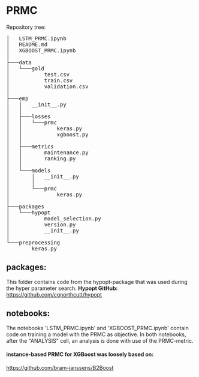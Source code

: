# PRMC
Repository tree:
<pre>
│   LSTM_PRMC.ipynb
│   README.md
│   XGBOOST_PRMC.ipynb
│
├───data
│   └───gold
│           test.csv
│           train.csv
│           validation.csv
│
├───emp
│   │   __init__.py
│   │
│   ├───losses
│   │   └───prmc
│   │           keras.py
│   │           xgboost.py
│   │
│   ├───metrics
│   │       maintenance.py
│   │       ranking.py
│   │
│   └───models
│       │   __init__.py
│       │
│       └───prmc
│               keras.py
│
├───packages
│   └───hypopt
│           model_selection.py
│           version.py
│           __init__.py
│
└───preprocessing
        keras.py
</pre>

## packages:
This folder contains code from the hypopt-package that was used during the hyper parameter search.
**Hypopt GitHub:** https://github.com/cgnorthcutt/hypopt

## notebooks:
The notebooks 'LSTM_PRMC.ipynb' and 'XGBOOST_PRMC.ipynb' contain code on training a model with the PRMC as objective.
In both notebooks, after the "ANALYSIS" cell, an analysis is done with use of the PRMC-metric.



#### instance-based PRMC for XGBoost was loosely based on:
https://github.com/bram-janssens/B2Boost
